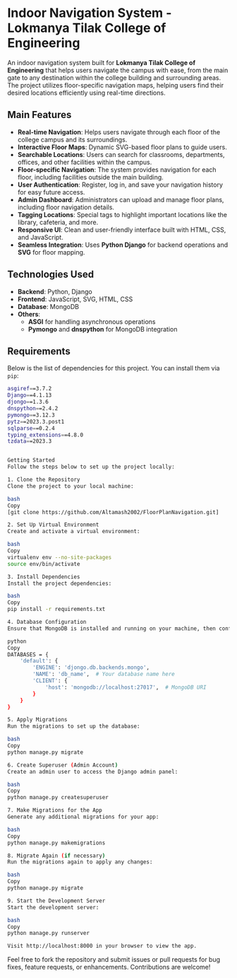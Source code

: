 # Indoor Navigation System - Lokmanya Tilak College of Engineering

An indoor navigation system built for **Lokmanya Tilak College of Engineering** that helps users navigate the campus with ease, from the main gate to any destination within the college building and surrounding areas. The project utilizes floor-specific navigation maps, helping users find their desired locations efficiently using real-time directions.

## Main Features

- **Real-time Navigation**: Helps users navigate through each floor of the college campus and its surroundings.
- **Interactive Floor Maps**: Dynamic SVG-based floor plans to guide users.
- **Searchable Locations**: Users can search for classrooms, departments, offices, and other facilities within the campus.
- **Floor-specific Navigation**: The system provides navigation for each floor, including facilities outside the main building.
- **User Authentication**: Register, log in, and save your navigation history for easy future access.
- **Admin Dashboard**: Administrators can upload and manage floor plans, including floor navigation details.
- **Tagging Locations**: Special tags to highlight important locations like the library, cafeteria, and more.
- **Responsive UI**: Clean and user-friendly interface built with HTML, CSS, and JavaScript.
- **Seamless Integration**: Uses **Python Django** for backend operations and **SVG** for floor mapping.

## Technologies Used

- **Backend**: Python, Django
- **Frontend**: JavaScript, SVG, HTML, CSS
- **Database**: MongoDB
- **Others**: 
  - **ASGI** for handling asynchronous operations
  - **Pymongo** and **dnspython** for MongoDB integration

## Requirements

Below is the list of dependencies for this project. You can install them via `pip`:

```bash
asgiref==3.7.2
Django==4.1.13
djongo==1.3.6
dnspython==2.4.2
pymongo==3.12.3
pytz==2023.3.post1
sqlparse==0.2.4
typing_extensions==4.8.0
tzdata==2023.3


Getting Started
Follow the steps below to set up the project locally:

1. Clone the Repository
Clone the project to your local machine:

bash
Copy
[git clone https://github.com/Altamash2002/FloorPlanNavigation.git]

2. Set Up Virtual Environment
Create and activate a virtual environment:

bash
Copy
virtualenv env --no-site-packages
source env/bin/activate

3. Install Dependencies
Install the project dependencies:

bash
Copy
pip install -r requirements.txt

4. Database Configuration
Ensure that MongoDB is installed and running on your machine, then configure the database connection in settings.py:

python
Copy
DATABASES = {
    'default': {
        'ENGINE': 'djongo.db.backends.mongo',
        'NAME': 'db_name',  # Your database name here
        'CLIENT': {
            'host': 'mongodb://localhost:27017',  # MongoDB URI
        }
    }
}

5. Apply Migrations
Run the migrations to set up the database:

bash
Copy
python manage.py migrate

6. Create Superuser (Admin Account)
Create an admin user to access the Django admin panel:

bash
Copy
python manage.py createsuperuser

7. Make Migrations for the App
Generate any additional migrations for your app:

bash
Copy
python manage.py makemigrations

8. Migrate Again (if necessary)
Run the migrations again to apply any changes:

bash
Copy
python manage.py migrate

9. Start the Development Server
Start the development server:

bash
Copy
python manage.py runserver

Visit http://localhost:8000 in your browser to view the app.
```
Feel free to fork the repository and submit issues or pull requests for bug fixes, feature requests, or enhancements. Contributions are welcome!
